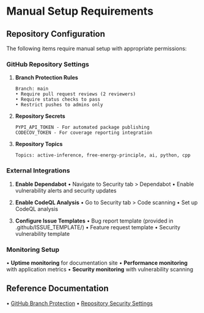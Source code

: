 # Manual Setup Requirements

## Repository Configuration

The following items require manual setup with appropriate permissions:

### GitHub Repository Settings

1. **Branch Protection Rules**
   ```
   Branch: main
   • Require pull request reviews (2 reviewers)
   • Require status checks to pass
   • Restrict pushes to admins only
   ```

2. **Repository Secrets**
   ```
   PYPI_API_TOKEN - For automated package publishing
   CODECOV_TOKEN - For coverage reporting integration
   ```

3. **Repository Topics**
   ```
   Topics: active-inference, free-energy-principle, ai, python, cpp
   ```

### External Integrations

1. **Enable Dependabot**
   • Navigate to Security tab > Dependabot
   • Enable vulnerability alerts and security updates

2. **Enable CodeQL Analysis**
   • Go to Security tab > Code scanning
   • Set up CodeQL analysis

3. **Configure Issue Templates**
   • Bug report template (provided in .github/ISSUE_TEMPLATE/)
   • Feature request template
   • Security vulnerability template

### Monitoring Setup

• **Uptime monitoring** for documentation site
• **Performance monitoring** with application metrics
• **Security monitoring** with vulnerability scanning

## Reference Documentation

• [GitHub Branch Protection](https://docs.github.com/en/repositories/configuring-branches-and-merges-in-your-repository/defining-the-mergeability-of-pull-requests/about-protected-branches)
• [Repository Security Settings](https://docs.github.com/en/repositories/managing-your-repositorys-settings-and-features/enabling-features-for-your-repository/managing-security-and-analysis-settings-for-your-repository)